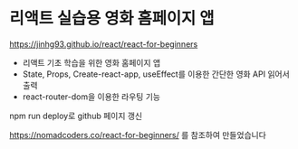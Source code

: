 # **리액트 실습용 영화 홈페이지 앱**

https://jinhg93.github.io/react/react-for-beginners

- 리액트 기초 학습을 위한 영화 홈페이지 앱
- State, Props, Create-react-app, useEffect를 이용한 간단한 영화 API 읽어서 출력
- react-router-dom을 이용한 라우팅 기능

npm run deploy로 github 페이지 갱신

https://nomadcoders.co/react-for-beginners/ 를 참조하여 만들었습니다
